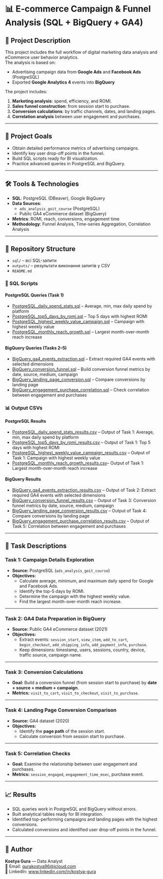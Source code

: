# 📊 E-commerce Campaign & Funnel Analysis (SQL + BigQuery + GA4)

## 📝 Project Description
This project includes the full workflow of digital marketing data analysis and eCommerce user behavior analytics.  
The analysis is based on:
- Advertising campaign data from **Google Ads** and **Facebook Ads** (PostgreSQL)
- Exported **Google Analytics 4** events into **BigQuery**

The project includes:
1. **Marketing analysis**: spend, efficiency, and ROMI.
2. **Sales funnel construction**: from session start to purchase.
3. **Conversion calculations**: by traffic channels, dates, and landing pages.
4. **Correlation analysis** between user engagement and purchases.

---

## 🎯 Project Goals
- Obtain detailed performance metrics of advertising campaigns.
- Identify key user drop-off points in the funnel.
- Build SQL scripts ready for BI visualization.
- Practice advanced queries in PostgreSQL and BigQuery.

---

## 🛠 Tools & Technologies
- **SQL**: PostgreSQL (DBeaver), Google BigQuery
- **Data Sources**:
  - `ads_analysis_goit_course` (PostgreSQL)
  - Public GA4 eCommerce dataset (BigQuery)
- **Metrics**: ROMI, reach, conversions, engagement time
- **Methodology**: Funnel Analysis, Time-series Aggregation, Correlation Analysis

---

## 📂 Repository Structure
- `sql/` – всі SQL-запити
- `outputs/` – результати виконання запитів у CSV
- `README.md` 
### 📝 SQL Scripts

#### PostgreSQL Queries (Task 1)
- [PostgreSQL_daily_spend_stats.sql](sql/PostgreSQL_daily_spend_stats.sql) – Average, min, max daily spend by platform
- [PostgreSQL_top5_days_by_romi.sql](sql/PostgreSQL_top5_days_by_romi.sql) – Top 5 days with highest ROMI
- [PostgreSQL_highest_weekly_value_campaign.sql](sql/PostgreSQL_highest_weekly_value_campaign.sql) – Campaign with highest weekly value
- [PostgreSQL_monthly_reach_growth.sql](sql/PostgreSQL_monthly_reach_growth.sql) – Largest month-over-month reach increase

#### BigQuery Queries (Tasks 2–5)
- [BigQuery_ga4_events_extraction.sql](sql/BigQuery_ga4_events_extraction.sql) – Extract required GA4 events with selected dimensions
- [BigQuery_conversion_funnel.sql](sql/BigQuery_conversion_funnel.sql) – Build conversion funnel metrics by date, source, medium, campaign
- [BigQuery_landing_page_conversion.sql](sql/BigQuery_landing_page_conversion.sql) – Compare conversions by landing page
- [BigQuery_engagement_purchase_correlation.sql](sql/BigQuery_engagement_purchase_correlation.sql) – Check correlation between engagement and purchases



### 📊 Output CSVs

#### PostgreSQL Results
- [PostgreSQL_daily_spend_stats_results.csv](outputs/PostgreSQL_daily_spend_stats_results.csv) – Output of Task 1: Average, min, max daily spend by platform
- [PostgreSQL_top5_days_by_romi_results.csv](outputs/PostgreSQL_top5_days_by_romi_results.csv) – Output of Task 1: Top 5 days with highest ROMI
- [PostgreSQL_highest_weekly_value_campaign_results.csv](outputs/PostgreSQL_highest_weekly_value_campaign_results.csv) – Output of Task 1: Campaign with highest weekly value
- [PostgreSQL_monthly_reach_growth_results.csv](outputs/PostgreSQL_monthly_reach_growth_results.csv)– Output of Task 1: Largest month-over-month reach increase

#### BigQuery Results
- [BigQuery_ga4_events_extraction_results.csv](outputs/BigQuery_ga4_events_extraction_results.csv) – Output of Task 2: Extract required GA4 events with selected dimensions
- [BigQuery_conversion_funnel_results.csv](outputs/BigQuery_conversion_funnel_results.csv) – Output of Task 3: Conversion funnel metrics by date, source, medium, campaign
- [BigQuery_landing_page_conversion_results.csv](outputs/BigQuery_landing_page_conversion_results.csv) – Output of Task 4: Compare conversions by landing page
- [BigQuery_engagement_purchase_correlation_results.csv](outputs/BigQuery_engagement_purchase_correlation_results.csv) – Output of Task 5: Correlation between engagement and purchases

---

## 📌 Task Descriptions

### **Task 1: Campaign Details Exploration**
- **Source:** PostgreSQL (`ads_analysis_goit_course`)
- **Objectives:**
  - Calculate average, minimum, and maximum daily spend for Google and Facebook Ads.
  - Identify the top-5 days by ROMI.
  - Determine the campaign with the highest weekly value.
  - Find the largest month-over-month reach increase.

---

### **Task 2: GA4 Data Preparation in BigQuery**
- **Source:** Public GA4 eCommerce dataset (2021)
- **Objectives:**
  - Extract events: `session_start`, `view_item`, `add_to_cart`, `begin_checkout`, `add_shipping_info`, `add_payment_info`, `purchase`.
  - Keep dimensions: timestamp, users, sessions, country, device, traffic source, campaign name.

---

### **Task 3: Conversion Calculations**
- **Goal:** Build a conversion funnel (from session start to purchase) by **date + source + medium + campaign**.
- **Metrics:** `visit_to_cart`, `visit_to_checkout`, `visit_to_purchase`.

---

### **Task 4: Landing Page Conversion Comparison**
- **Source:** GA4 dataset (2020)
- **Objectives:**
  - Identify the **page path** of the session start.
  - Calculate conversion from session start to purchase.

---

### **Task 5: Correlation Checks**
- **Goal:** Examine the relationship between user engagement and purchases.
- **Metrics:** `session_engaged`, `engagement_time_msec`, purchase event.

---

## 📈 Results
- SQL queries work in PostgreSQL and BigQuery without errors.
- Built analytical tables ready for BI integration.
- Identified top-performing campaigns and landing pages with the highest conversions.
- Calculated conversions and identified user drop-off points in the funnel.

---

## 👤 Author
**Kostya Gura** — Data Analyst  
📧 Email: gurakostya96@icloud.com  
🔗 LinkedIn: www.linkedin.com/in/kostya-gura

